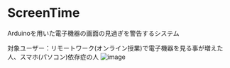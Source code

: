 # ScreenTime
Arduinoを用いた電子機器の画面の見過ぎを警告するシステム

対象ユーザー：リモートワーク(オンライン授業)で電子機器を見る事が増えた人、スマホ(パソコン)依存症の人
![image](https://user-images.githubusercontent.com/80489033/110862973-55a5c580-8303-11eb-85ab-c103da90f2f4.png)
